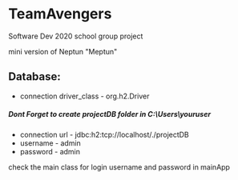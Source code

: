 # TeamAvengers
Software Dev 2020 school group project

mini version of Neptun "Meptun"

## Database:
- connection driver_class - org.h2.Driver
##### Dont Forget to create projectDB folder in C:\Users\youruser
- connection url - jdbc:h2:tcp://localhost/./projectDB 
- username - admin
- password - admin


check the main class for login username and password in mainApp
  
